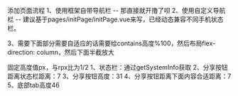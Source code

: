 添加页面流程
1、使用框架自带导航栏
  --  那直接就开撸了呗
2、使用自定义导航栏
  -- 建议基于pages/initPage/initPage.vue来写，已经动态兼容不同手机状态栏。

3、需要下面部分需要自适应的话需要给contains高度%100，然后布局flex-direction: column，然后下面半截放大
  
 固定高度值px，与rpx比为1/2
 1、状态栏：通过getSystemInfo获取
 2、分享按钮距离状态栏距离：7
 3、分享按钮高度：31
 4、分享按钮距离下面内容合适距离：7
 5、底部tab高度46
   